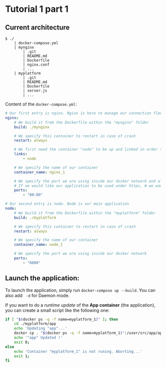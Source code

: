 # Tutorial 1 part 1

## Current architecture

```
$ ./
	| docker-compose.yml
	| mynginx
		| .git
		| README.md
		| Dockerfile
		| nginx.conf
		| ...
	| myplatform
		| .git
		| README.md
		| Dockerfile
		| server.js
		| ...
```

Content of the `docker-compose.yml`:

```yml
# Our first entry is nginx. Nginx is here to manage our connection flow (Reverse Proxy)
nginx:
	# We build it from the Dockerfile within the "mynginx" folder
	build: ./mynginx

	# We specify this container to restart in case of crash
	restart: always

    # We first need the container "node" to be up and linked in order to use our Nginx
	links:
		- node

    # We specify the name of our container
	container_name: nginx_1

    # We specify the port we are using inside our docker network and also outside
    # If we would like our application to be used under https, # we would also open the port 443 and manage it under our "nginx.conf" file.
    ports:
		- "80:80"

# Our second entry is node. Node is our main application
node:
	# We build it from the Dockerfile within the "myplatform" folder
	build: ./myplatform

    # We specify this container to restart in case of crash
	restart: always

    # We specify the name of our container
    container_name: node_1

    # We specify the port we are using inside our docker network
	ports:
		- "8080"
```

## Launch the application:

To launch the application, simply run `docker-compose up --build`.  You can also add ` -d` for Daemon mode.

If you want to do a *runtime update* of the **App container** (the application), you can create a small script like the following one:

```sh
if [ "$(docker ps -q -f name=myplatform_1)" ]; then
	cd ./myplatform/app
	echo 'Updating "app"...'
    docker cp . "$(docker ps -q -f name=myplatform_1)":/user/src/app/app/
	echo '"app" Updated !'
	exit 0;
else
	echo 'Container "myplatform_1" is not runing. Aborting...'
	exit 1;
fi
```